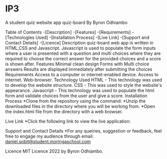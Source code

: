 # IP3
A student quiz  website app
quiz-board
By Byron Odhiambo

Table of Contents
                       -[Description]
                       -[Features]
                       -[Requirements]
                       -[Technologies Used]
                       -[Installation Process]
                       -[Live Link]
                       -[Support and Contact Details]
                       -[Licence]
Description
quiz-board web app is  written in HTML,CSS and Javascript. Javascript is used to populate the form inputs where a user is presented with a question and multi choices where they are required to choose the correct answer for the provided choices and a score is shown after.
Features
Minimal clean design
Forms with Multi choice answers
Results are displayed immediately after submitting the choices
Requirements
Access to a computer or internet-enabled device.
Access to internet.
Web-browser.
Technology Used
HTML - This technology was used to develop the website structure.
CSS - This was used to style the website's appearance.
Javascript - This technology was used to populate the html form and validate choices from the user and give a score.
Installation Process
*Clone from the repository using the command: *Unzip the downloaded files in the directory where you will be working from. *Open the index.html file from the directory with a web browser.

Live Link
*Click the following link to view the live application:

Support and Contact Details
*For any queiries, suggestion or feedback, feel free to engage my audience through email: daniel.sobit@student.moringaschool.com

Licence
MIT Licence 2022 by Byron Odhiambo.
